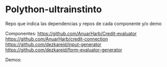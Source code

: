 # Polython-ultrainstinto
Repo que indica las dependencias y repos de cada componente y/o demo


Componentes:
https://github.com/AnuarHarb/Credit-evaluator
https://github.com/AnuarHarb/credit-connection
https://github.com/dezkareid/input-generator
https://github.com/dezkareid/form-evaluator-generator

Demos:
